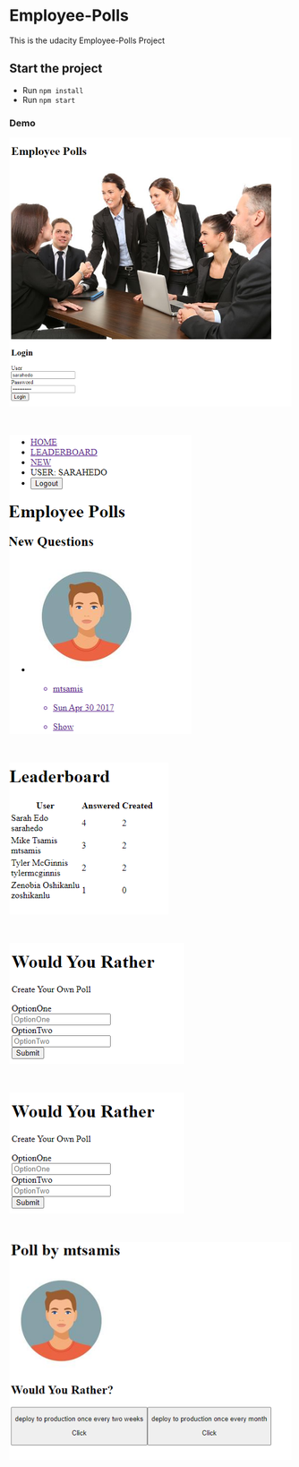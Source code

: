 # Employee-Polls
This is the udacity Employee-Polls Project

## Start the project
- Run `npm install` 
- Run `npm start`

### Demo
![Login](./assests/login.png)
</br>
</br>
</br>

![Main](./assests/Main.png)
</br>
</br>
</br>

![Leaderboard](./assests/Leaderboard.png)
</br>
</br>
</br>

![Newpoll](./assests/New%20Poll.png)
</br>
</br>
</br>

![Newpoll](./assests/New%20Poll.png)
</br>
</br>
</br>

![Vote](./assests/vote.png)
</br>
</br>
</br>

